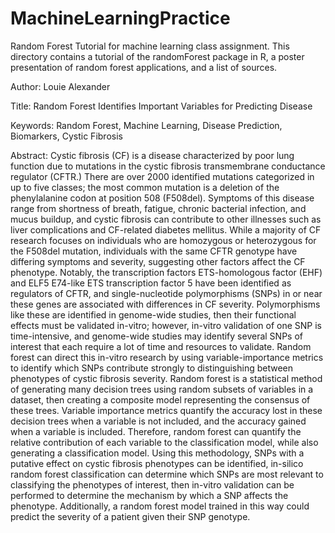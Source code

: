 # MachineLearningPractice
Random Forest Tutorial for machine learning class assignment.  This directory contains a tutorial of the randomForest package in R, a poster presentation of random forest applications, and a list of sources.

Author: Louie Alexander

Title: Random Forest Identifies Important Variables for Predicting Disease

Keywords: Random Forest, Machine Learning, Disease Prediction, Biomarkers, Cystic Fibrosis

Abstract:
Cystic fibrosis (CF) is a disease characterized by poor lung function due to mutations in the cystic fibrosis transmembrane conductance regulator (CFTR.)  There are over 2000 identified mutations categorized in up to five classes; the most common mutation is a deletion of the phenylalanine codon at position 508 (F508del).  Symptoms of this disease range from shortness of breath, fatigue, chronic bacterial infection, and mucus buildup, and cystic fibrosis can contribute to other illnesses such as liver complications and CF-related diabetes mellitus.   While a majority of CF research focuses on  individuals who are homozygous or heterozygous for the F508del mutation, individuals with the same CFTR genotype have differing symptoms and severity, suggesting other factors affect the CF phenotype.  Notably, the transcription factors ETS-homologous factor (EHF) and ELF5 E74-like ETS transcription factor 5 have been identified as regulators of CFTR, and single-nucleotide polymorphisms (SNPs) in or near these genes are associated with differences in CF severity.  Polymorphisms like these are identified in genome-wide studies, then their functional effects must be validated in-vitro; however,  in-vitro validation of one SNP is time-intensive, and genome-wide studies may identify several SNPs of interest that each require a lot of time and resources to validate.  Random forest can direct this in-vitro research by using variable-importance metrics to identify which SNPs contribute strongly to distinguishing between phenotypes of cystic fibrosis severity.  Random forest is a statistical method of generating many decision trees using random subsets of variables in a dataset, then creating a composite model representing the consensus of these trees.  Variable importance metrics quantify the accuracy lost in these decision trees when a variable is not included, and the accuracy gained when a variable is included.  Therefore, random forest can quantify the relative contribution of each variable to the classification model, while also generating a classification model.  Using this methodology, SNPs with a putative effect on cystic fibrosis phenotypes can be identified, in-silico random forest classification can determine which SNPs are most relevant to classifying the phenotypes of interest, then in-vitro validation can be performed to determine the mechanism by which a SNP affects the phenotype.  Additionally, a random forest model trained in this way could predict the severity of a patient given their SNP genotype.
